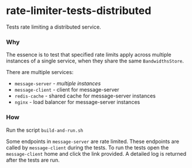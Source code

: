 # rate-limiter-tests-distributed

Tests rate limiting a distributed service.

### Why

The essence is to test that specified rate limits apply across multiple instances of a 
single service, when they share the same `BandwidthsStore`.

There are multiple services:

- `message-server` - _multiple instances_
- `message-client` - client for message-server
- `redis-cache` - shared cache for message-server instances
- `nginx` - load balancer for message-server instances

### How

Run the script `build-and-run.sh`

Some endpoints in `message-server` are rate limited. These endpoints are called by 
`message-client` during the tests. To run the tests open the `message-client` home
and click the link provided. A detailed log is returned after the tests are run.


